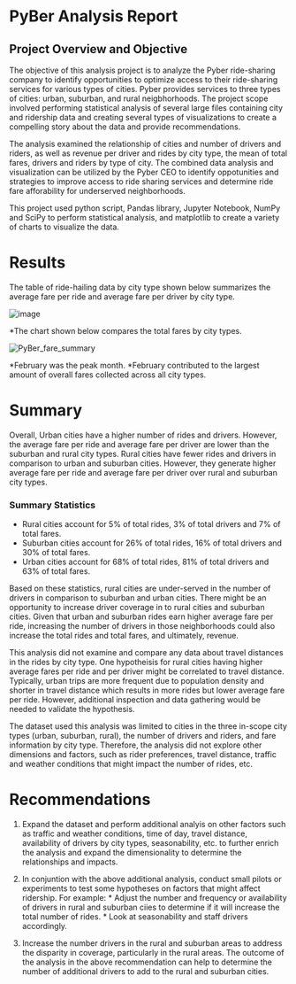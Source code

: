 # PyBer Analysis Report

## Project Overview and Objective
The objective of this analysis project is to analyze the Pyber ride-sharing company to identify opportunities to optimize access to their ride-sharing services for various types of cities. Pyber provides services to three types of cities:  urban, suburban, and rural neigbhorhoods. The project scope involved performing statistical analysis of several large files containing city and ridership data and creating several types of visualizations to create a compelling story about the data and provide recommendations.

The analysis examined the relationship of cities and number of drivers and riders, as well as revenue per driver and rides by city type, the mean of total fares, drivers and riders by type of city. The combined data analysis and visualization can be utilized by the Pyber CEO to identify oppotunities and strategies to improve access to ride sharing services and determine ride fare afforability for underserved neighborhoods.

This project used python script, Pandas library, Jupyter Notebook,  NumPy and SciPy to perform statistical analysis, and matplotlib to create a variety of charts to visualize the data.


# Results
The table of ride-hailing data by city type shown below summarizes the average fare per ride and average fare per driver by city type.

![image](https://user-images.githubusercontent.com/80140082/115128328-e1a9ad80-9f91-11eb-87d0-fe078c97291f.png)

*The chart shown below compares the total fares by city types. 

![PyBer_fare_summary](https://user-images.githubusercontent.com/80140082/115128472-d2772f80-9f92-11eb-905c-8bba061dbcb1.png)

*February was the peak month.
*February contributed to the largest amount of overall fares collected across all city types.


# Summary
Overall, Urban cities have a higher number of rides and drivers. However, the average fare per ride and average fare per driver are lower than the suburban and rural city types. Rural cities have fewer rides and drivers in comparison to urban and suburban cities. However, they generate higher average fare per ride and average fare per driver over rural and suburban city types. 

### Summary Statistics
* Rural cities account for 5% of total rides, 3% of total drivers and 7% of total fares.
* Suburban cities account for 26% of total rides, 16% of total drivers and 30% of total fares.
* Urban cities account for 68% of total rides, 81% of total drivers and 63% of total fares.

Based on these statistics, rural cities are under-served in the number of drivers in comparison to suburban and urban cities. There might be an opportunity to increase driver coverage in to rural cities and suburban cities. Given that urban and suburban rides earn higher average fare per ride, increasing the number of drivers in those neighborhoods could also increase the total rides and total fares, and ultimately, revenue.

This analysis did not examine and compare any data about travel distances in the rides by city type. One hypotheisis for rural cities having higher average fares per ride and per driver might be correlated to travel distance. Typically, urban trips are more frequent due to population density and shorter in travel distance which results in more rides but lower average fare per ride. However, additional inspection and data gathering would be needed to validate the hypothesis.

The dataset used this analysis was limited to cities in the three in-scope city types (urban, suburban, rural), the number of drivers and riders, and fare information by city type. Therefore, the analysis did not explore other dimensions and factors, such as rider preferences, travel distance, traffic and weather conditions that might impact the number of rides, etc.


# Recommendations

1. Expand the dataset and perform additional analyis on other factors such as traffic and weather conditions, time of day, travel distance, availability of drivers by city types, seasonability, etc. to further enrich the analysis and expand the dimensionality to determine the relationships and impacts.

2. In conjuntion with the above additional analysis, conduct small pilots or experiments to test some hypotheses on factors that might affect ridership. For         example:
        * Adjust the number and frequency or availability of drivers in rural and suburban ciies to determine if it will increase the total number of rides.
        * Look at seasonability and staff drivers accordingly. 

3.  Increase the number drivers in the rural and suburban areas to address the disparity in coverage, particularly in the rural areas. The outcome of the analysis in the above recommendation can help to determine the number of additional drivers to add to the rural and suburban cities.
